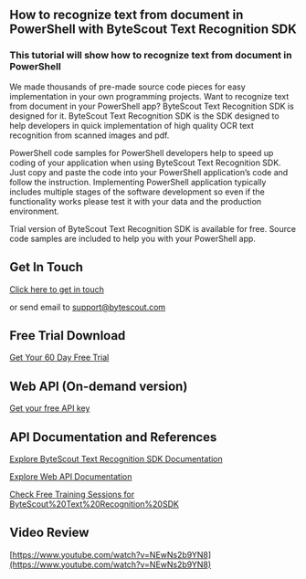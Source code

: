 ## How to recognize text from document in PowerShell with ByteScout Text Recognition SDK

### This tutorial will show how to recognize text from document in PowerShell

We made thousands of pre-made source code pieces for easy implementation in your own programming projects. Want to recognize text from document in your PowerShell app? ByteScout Text Recognition SDK is designed for it. ByteScout Text Recognition SDK is the SDK designed to help developers in quick implementation of high quality OCR text recognition from scanned images and pdf.

PowerShell code samples for PowerShell developers help to speed up coding of your application when using ByteScout Text Recognition SDK. Just copy and paste the code into your PowerShell application’s code and follow the instruction. Implementing PowerShell application typically includes multiple stages of the software development so even if the functionality works please test it with your data and the production environment.

Trial version of ByteScout Text Recognition SDK is available for free. Source code samples are included to help you with your PowerShell app.

## Get In Touch

[Click here to get in touch](https://bytescout.zendesk.com/hc/en-us/requests/new?subject=ByteScout%20Text%20Recognition%20SDK%20Question)

or send email to [support@bytescout.com](mailto:support@bytescout.com?subject=ByteScout%20Text%20Recognition%20SDK%20Question) 

## Free Trial Download

[Get Your 60 Day Free Trial](https://bytescout.com/download/web-installer?utm_source=github-readme)

## Web API (On-demand version)

[Get your free API key](https://pdf.co/documentation/api?utm_source=github-readme)

## API Documentation and References

[Explore ByteScout Text Recognition SDK Documentation](https://bytescout.com/documentation/index.html?utm_source=github-readme)

[Explore Web API Documentation](https://pdf.co/documentation/api?utm_source=github-readme)

[Check Free Training Sessions for ByteScout%20Text%20Recognition%20SDK](https://academy.bytescout.com/)

## Video Review

[https://www.youtube.com/watch?v=NEwNs2b9YN8](https://www.youtube.com/watch?v=NEwNs2b9YN8)